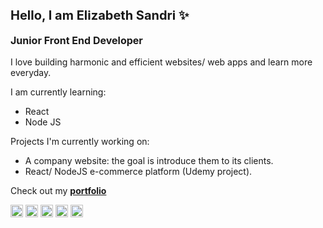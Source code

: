 <div>
    <br />
    <h2 style="font-size: 20px; line-height: 16px; ">Hello, I am Elizabeth Sandri ✨</h2>
    <h3 style="font-size: 16px;">
    Junior Front End Developer
    </h3>
</div>
<p>I love building harmonic and efficient websites/ web apps and learn more everyday. </p>

<div>
    I am currently learning:
        <ul>
            <li>React</li>
            <li>Node JS</li>
        </ul>
    Projects I'm currently working on:
        <ul>
            <li>    
                A company website: the goal is introduce them to its clients.
            </li>
            <li>
                React/ NodeJS e-commerce platform (Udemy project).
            </li>
        </ul>
    <p>
       Check out my 
      <a href="https://lizsandri-portfolio.netlify.app/">
        <strong>portfolio</strong>
      </a>
    </p>
</div>    

<div>
    <img height="20px" src="https://cdn.jsdelivr.net/gh/devicons/devicon/icons/html5/html5-original.svg" />
    <img height="20px" src="https://cdn.jsdelivr.net/gh/devicons/devicon/icons/css3/css3-original.svg" />
    <img height="20px" src="https://cdn.jsdelivr.net/gh/devicons/devicon/icons/javascript/javascript-original.svg" />
    <img height="20px" src="https://cdn.jsdelivr.net/gh/devicons/devicon/icons/bootstrap/bootstrap-original.svg" />
    <img height="20px" src="https://cdn.jsdelivr.net/gh/devicons/devicon/icons/react/react-original.svg" />
</div>
    

